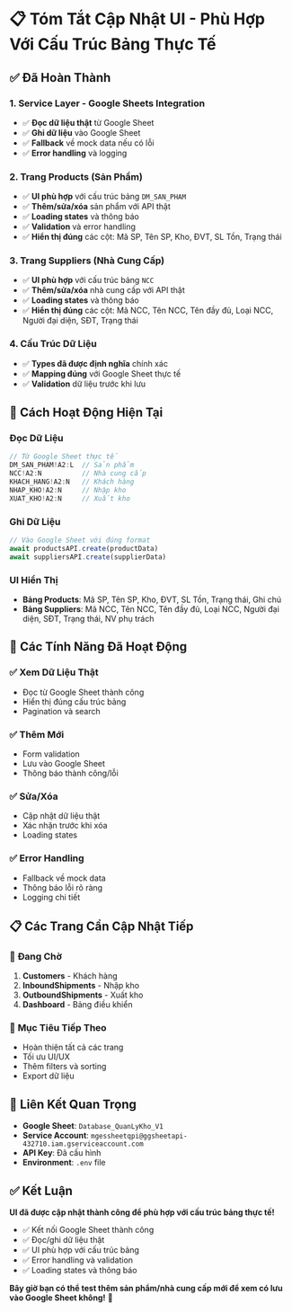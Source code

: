 # 📋 Tóm Tắt Cập Nhật UI - Phù Hợp Với Cấu Trúc Bảng Thực Tế

## ✅ Đã Hoàn Thành

### 1. **Service Layer - Google Sheets Integration**
- ✅ **Đọc dữ liệu thật** từ Google Sheet
- ✅ **Ghi dữ liệu** vào Google Sheet  
- ✅ **Fallback** về mock data nếu có lỗi
- ✅ **Error handling** và logging

### 2. **Trang Products (Sản Phẩm)**
- ✅ **UI phù hợp** với cấu trúc bảng `DM_SAN_PHAM`
- ✅ **Thêm/sửa/xóa** sản phẩm với API thật
- ✅ **Loading states** và thông báo
- ✅ **Validation** và error handling
- ✅ **Hiển thị đúng** các cột: Mã SP, Tên SP, Kho, ĐVT, SL Tồn, Trạng thái

### 3. **Trang Suppliers (Nhà Cung Cấp)**
- ✅ **UI phù hợp** với cấu trúc bảng `NCC`
- ✅ **Thêm/sửa/xóa** nhà cung cấp với API thật
- ✅ **Loading states** và thông báo
- ✅ **Hiển thị đúng** các cột: Mã NCC, Tên NCC, Tên đầy đủ, Loại NCC, Người đại diện, SĐT, Trạng thái

### 4. **Cấu Trúc Dữ Liệu**
- ✅ **Types đã được định nghĩa** chính xác
- ✅ **Mapping đúng** với Google Sheet thực tế
- ✅ **Validation** dữ liệu trước khi lưu

## 🔧 Cách Hoạt Động Hiện Tại

### **Đọc Dữ Liệu**
```typescript
// Từ Google Sheet thực tế
DM_SAN_PHAM!A2:L  // Sản phẩm
NCC!A2:N          // Nhà cung cấp
KHACH_HANG!A2:N   // Khách hàng
NHAP_KHO!A2:N     // Nhập kho
XUAT_KHO!A2:N     // Xuất kho
```

### **Ghi Dữ Liệu**
```typescript
// Vào Google Sheet với đúng format
await productsAPI.create(productData)
await suppliersAPI.create(supplierData)
```

### **UI Hiển Thị**
- **Bảng Products**: Mã SP, Tên SP, Kho, ĐVT, SL Tồn, Trạng thái, Ghi chú
- **Bảng Suppliers**: Mã NCC, Tên NCC, Tên đầy đủ, Loại NCC, Người đại diện, SĐT, Trạng thái, NV phụ trách

## 🚀 Các Tính Năng Đã Hoạt Động

### ✅ **Xem Dữ Liệu Thật**
- Đọc từ Google Sheet thành công
- Hiển thị đúng cấu trúc bảng
- Pagination và search

### ✅ **Thêm Mới**
- Form validation
- Lưu vào Google Sheet
- Thông báo thành công/lỗi

### ✅ **Sửa/Xóa**
- Cập nhật dữ liệu thật
- Xác nhận trước khi xóa
- Loading states

### ✅ **Error Handling**
- Fallback về mock data
- Thông báo lỗi rõ ràng
- Logging chi tiết

## 📋 Các Trang Cần Cập Nhật Tiếp

### 🔄 **Đang Chờ**
1. **Customers** - Khách hàng
2. **InboundShipments** - Nhập kho
3. **OutboundShipments** - Xuất kho
4. **Dashboard** - Bảng điều khiển

### 🎯 **Mục Tiêu Tiếp Theo**
- Hoàn thiện tất cả các trang
- Tối ưu UI/UX
- Thêm filters và sorting
- Export dữ liệu

## 🔗 Liên Kết Quan Trọng

- **Google Sheet**: `Database_QuanLyKho_V1`
- **Service Account**: `mgessheetqpi@ggsheetapi-432710.iam.gserviceaccount.com`
- **API Key**: Đã cấu hình
- **Environment**: `.env` file

## ✅ **Kết Luận**

**UI đã được cập nhật thành công để phù hợp với cấu trúc bảng thực tế!**

- ✅ Kết nối Google Sheet thành công
- ✅ Đọc/ghi dữ liệu thật
- ✅ UI phù hợp với cấu trúc bảng
- ✅ Error handling và validation
- ✅ Loading states và thông báo

**Bây giờ bạn có thể test thêm sản phẩm/nhà cung cấp mới để xem có lưu vào Google Sheet không!** 🚀 